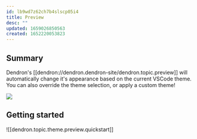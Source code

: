 ```yaml
---
id: lb9wd7z62ch7b4slscp05i4
title: Preview
desc: ""
updated: 1659026850563
created: 1652220053823
---
```


## Summary

Dendron's [[dendron://dendron.dendron-site/dendron.topic.preview]] will automatically
change it's appearance based on the current VSCode theme. You can also override
the theme selection, or apply a custom theme!

<a href="https://www.loom.com/share/053db1930a814d6b93a7818c15b18967">
<img style="" src="https://cdn.loom.com/sessions/thumbnails/053db1930a814d6b93a7818c15b18967-with-play.gif"> 
</a>

## Getting started

![[dendron.topic.theme.preview.quickstart]]